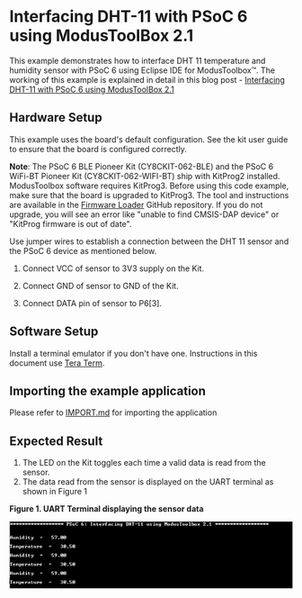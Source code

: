 # Interfacing DHT-11 with PSoC 6 using ModusToolBox 2.1

This example demonstrates how to interface DHT 11 temperature and humidity sensor with PSoC 6 using Eclipse IDE for ModusToolbox™. 
The working of this example is explained in detail in this blog post - [Interfacing DHT-11 with PSoC 6 using ModusToolBox 2.1](https://community.cypress.com/community/software-forums/modustoolbox/blog/2020/07/31/interfacing-dht-11-with-psoc-6-using-modustoolbox-21)

## Hardware Setup

This example uses the board's default configuration. See the kit user guide to ensure that the board is configured correctly.

**Note**: The PSoC 6 BLE Pioneer Kit (CY8CKIT-062-BLE) and the PSoC 6 WiFi-BT Pioneer Kit (CY8CKIT-062-WIFI-BT) ship with KitProg2 installed. ModusToolbox software requires KitProg3. Before using this code example, make sure that the board is upgraded to KitProg3. The tool and instructions are available in the [Firmware Loader](https://github.com/cypresssemiconductorco/Firmware-loader) GitHub repository. If you do not upgrade, you will see an error like "unable to find CMSIS-DAP device" or "KitProg firmware is out of date".

Use jumper wires to establish a connection between the DHT 11 sensor and the PSoC 6 device as mentioned below.

1. Connect VCC of sensor to 3V3 supply on the Kit.

2. Connect GND of sensor to GND of the Kit.

3. Connect DATA pin of sensor to P6[3].

## Software Setup

Install a terminal emulator if you don't have one. Instructions in this document use [Tera Term](https://ttssh2.osdn.jp/index.html.en).

## Importing the example application

Please refer to [IMPORT.md](IMPORT.md) for importing the application

## Expected Result

1. The LED on the Kit toggles each time a valid data is read from the sensor.
2. The data read from the sensor is displayed on the UART terminal as shown in Figure 1

**Figure 1. UART Terminal displaying the sensor data**

![Figure 1](images/log.png)